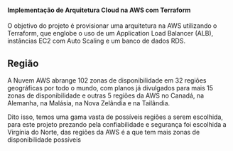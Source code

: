 #### Implementação de Arquitetura Cloud na AWS com Terraform

O objetivo do projeto é provisionar uma arquitetura na AWS utilizando o Terraform, que englobe o uso de um Application Load Balancer (ALB), instâncias EC2 com Auto Scaling e um banco de dados RDS.

## Região

A Nuvem AWS abrange 102 zonas de disponibilidade em 32 regiões geográficas por todo o mundo, com planos já divulgados para mais 15 zonas de disponibilidade e outras 5 regiões da AWS no Canadá, na Alemanha, na Malásia, na Nova Zelândia e na Tailândia.  

Dito isso, temos uma gama vasta de possíveis regiões a serem escolhida, para este projeto prezando pela confiabilidade e segurança foi escolhida a Virgínia do Norte, das regiões da AWS é a que tem mais zonas de disponibilidade possíveis
